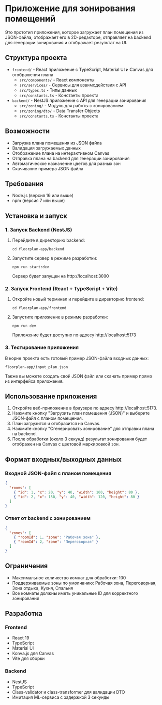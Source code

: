 # Приложение для зонирования помещений

Это прототип приложения, которое загружает план помещения из JSON-файла, отображает его в 2D-редакторе, отправляет на backend для генерации зонирования и отображает результат на UI.

## Структура проекта

- `frontend/` - React приложение с TypeScript, Material UI и Canvas для отображения плана
  - `src/components/` - React компоненты
  - `src/services/` - Сервисы для взаимодействия с API
  - `src/types.ts` - Типы данных
  - `src/constants.ts` - Константы проекта
- `backend/` - NestJS приложение с API для генерации зонирования
  - `src/zoning/` - Модуль для работы с зонированием
  - `src/zoning/dto/` - Data Transfer Objects
  - `src/constants.ts` - Константы проекта

## Возможности

- Загрузка плана помещения из JSON файла
- Валидация загружаемых данных
- Отображение плана на интерактивном Canvas
- Отправка плана на backend для генерации зонирования
- Автоматическое назначение цветов для разных зон
- Скачивание примера JSON файла

## Требования

- Node.js (версия 16 или выше)
- npm (версия 7 или выше)

## Установка и запуск

### 1. Запуск Backend (NestJS)

1. Перейдите в директорию backend:
   ```
   cd floorplan-app/backend
   ```

2. Запустите сервер в режиме разработки:
   ```
   npm run start:dev
   ```
   
   Сервер будет запущен на http://localhost:3000

### 2. Запуск Frontend (React + TypeScript + Vite)

1. Откройте новый терминал и перейдите в директорию frontend:
   ```
   cd floorplan-app/frontend
   ```

2. Запустите приложение в режиме разработки:
   ```
   npm run dev
   ```
   
   Приложение будет доступно по адресу http://localhost:5173

### 3. Тестирование приложения

В корне проекта есть готовый пример JSON-файла входных данных:
```
floorplan-app/input_plan.json
```

Также вы можете создать свой JSON файл или скачать пример прямо из интерфейса приложения.

## Использование приложения

1. Откройте веб-приложение в браузере по адресу http://localhost:5173.
2. Нажмите кнопку "Загрузить план помещения (JSON)" и выберите JSON-файл с планом помещения.
3. План загрузится и отобразится на Canvas.
4. Нажмите кнопку "Сгенерировать зонирование" для отправки плана на backend.
5. После обработки (около 3 секунд) результат зонирования будет отображен на Canvas с цветовой маркировкой зон.

## Формат входных/выходных данных

### Входной JSON-файл с планом помещения

```json
{
  "rooms": [
    { "id": 1, "x": 20, "y": 40, "width": 100, "height": 80 },
    { "id": 2, "x": 150, "y": 40, "width": 120, "height": 80 }
  ]
}
```

### Ответ от backend с зонированием

```json
{
  "zones": [
    { "roomId": 1, "zone": "Рабочая зона" },
    { "roomId": 2, "zone": "Переговорная" }
  ]
}
```

## Ограничения

- Максимальное количество комнат для обработки: 100
- Поддерживаемые зоны по умолчанию: Рабочая зона, Переговорная, Зона отдыха, Кухня, Спальня
- Все комнаты должны иметь уникальные ID для корректного зонирования

## Разработка

### Frontend
- React 19
- TypeScript
- Material UI
- Konva.js для Canvas
- Vite для сборки

### Backend
- NestJS
- TypeScript
- Class-validator и class-transformer для валидации DTO
- Имитация ML-сервиса с задержкой 3 секунды 